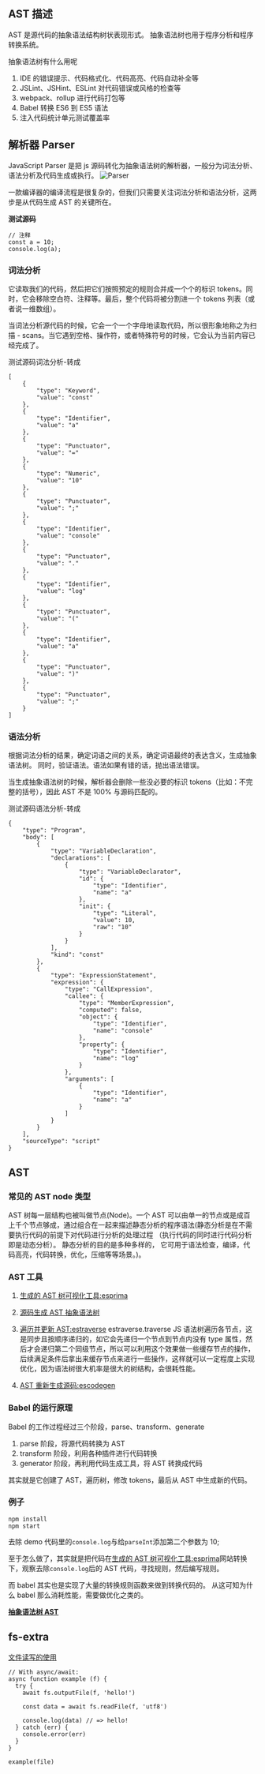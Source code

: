 ## AST 描述

AST 是源代码的抽象语法结构树状表现形式。
抽象语法树也用于程序分析和程序转换系统。

抽象语法树有什么用呢

1. IDE 的错误提示、代码格式化、代码高亮、代码自动补全等
2. JSLint、JSHint、ESLint 对代码错误或风格的检查等
3. webpack、rollup 进行代码打包等
4. Babel 转换 ES6 到 ES5 语法
5. 注入代码统计单元测试覆盖率

## 解析器 Parser

JavaScript Parser 是把 js 源码转化为抽象语法树的解析器，一般分为词法分析、语法分析及代码生成或执行。
![Parser](img/1.png)

一款编译器的编译流程是很复杂的，但我们只需要关注词法分析和语法分析，这两步是从代码生成 AST 的关键所在。

**测试源码**

```
// 注释
const a = 10;
console.log(a);
```

### 词法分析

它读取我们的代码，然后把它们按照预定的规则合并成一个个的标识 tokens。同时，它会移除空白符、注释等。最后，整个代码将被分割进一个 tokens 列表（或者说一维数组）。

当词法分析源代码的时候，它会一个一个字母地读取代码，所以很形象地称之为扫描 - scans。当它遇到空格、操作符，或者特殊符号的时候，它会认为当前内容已经完成了。

测试源码词法分析-转成

```
[
    {
        "type": "Keyword",
        "value": "const"
    },
    {
        "type": "Identifier",
        "value": "a"
    },
    {
        "type": "Punctuator",
        "value": "="
    },
    {
        "type": "Numeric",
        "value": "10"
    },
    {
        "type": "Punctuator",
        "value": ";"
    },
    {
        "type": "Identifier",
        "value": "console"
    },
    {
        "type": "Punctuator",
        "value": "."
    },
    {
        "type": "Identifier",
        "value": "log"
    },
    {
        "type": "Punctuator",
        "value": "("
    },
    {
        "type": "Identifier",
        "value": "a"
    },
    {
        "type": "Punctuator",
        "value": ")"
    },
    {
        "type": "Punctuator",
        "value": ";"
    }
]
```

### 语法分析

根据词法分析的结果，确定词语之间的关系，确定词语最终的表达含义，生成抽象语法树。
同时，验证语法。语法如果有错的话，抛出语法错误。

当生成抽象语法树的时候，解析器会删除一些没必要的标识 tokens（比如：不完整的括号），因此 AST 不是 100% 与源码匹配的。

测试源码语法分析-转成

```
{
    "type": "Program",
    "body": [
        {
            "type": "VariableDeclaration",
            "declarations": [
                {
                    "type": "VariableDeclarator",
                    "id": {
                        "type": "Identifier",
                        "name": "a"
                    },
                    "init": {
                        "type": "Literal",
                        "value": 10,
                        "raw": "10"
                    }
                }
            ],
            "kind": "const"
        },
        {
            "type": "ExpressionStatement",
            "expression": {
                "type": "CallExpression",
                "callee": {
                    "type": "MemberExpression",
                    "computed": false,
                    "object": {
                        "type": "Identifier",
                        "name": "console"
                    },
                    "property": {
                        "type": "Identifier",
                        "name": "log"
                    }
                },
                "arguments": [
                    {
                        "type": "Identifier",
                        "name": "a"
                    }
                ]
            }
        }
    ],
    "sourceType": "script"
}
```

## AST

### 常见的 AST node 类型

AST 树每一层结构也被叫做节点(Node)。一个 AST 可以由单一的节点或是成百上千个节点够成，通过组合在一起来描述静态分析的程序语法(静态分析是在不需要执行代码的前提下对代码进行分析的处理过程 （执行代码的同时进行代码分析即是动态分析）。 静态分析的目的是多种多样的， 它可用于语法检查，编译，代码高亮，代码转换，优化，压缩等等场景。)。

### AST 工具

1. [生成的 AST 树可视化工具:esprima](https://esprima.org/demo/parse.html#)

2. [源码生成 AST 抽象语法树](https://github.com/jquery/esprima)

3. [遍历并更新 AST:estraverse](https://github.com/estools/estraverse)
   estraverse.traverse JS 语法树遍历各节点，这是同步且按顺序递归的，如它会先递归一个节点到节点内没有 type 属性，然后才会递归第二个同级节点，所以可以利用这个效果做一些缓存节点的操作，后续满足条件后拿出来缓存节点来进行一些操作，这样就可以一定程度上实现优化，因为语法树很大机率是很大的树结构，会很耗性能。

4. [AST 重新生成源码:escodegen](https://github.com/estools/escodegen)

### Babel 的运行原理

Babel 的工作过程经过三个阶段，parse、transform、generate

1. parse 阶段，将源代码转换为 AST
2. transform 阶段，利用各种插件进行代码转换
3. generator 阶段，再利用代码生成工具，将 AST 转换成代码

其实就是它创建了 AST，遍历树，修改 tokens，最后从 AST 中生成新的代码。

### 例子

```
npm install
npm start
```

去除 demo 代码里的`console.log`与给`parseInt`添加第二个参数为 10;

至于怎么做了，其实就是把代码在[生成的 AST 树可视化工具:esprima](https://esprima.org/demo/parse.html#)网站转换下，观察去除`console.log`后的 AST 代码，寻找规则，然后编写规则。

而 babel 其实也是实现了大量的转换规则函数来做到转换代码的。
从这可知为什么 babel 那么消耗性能，需要做优化之类的。

**[抽象语法树 AST](https://juejin.im/post/5e942d926fb9a03c7d3d07a4?utm_source=gold_browser_extension)**

## fs-extra

[文件读写的使用](https://github.com/jprichardson/node-fs-extra/blob/master/docs/outputFile.md)

```
// With async/await:
async function example (f) {
  try {
    await fs.outputFile(f, 'hello!')

    const data = await fs.readFile(f, 'utf8')

    console.log(data) // => hello!
  } catch (err) {
    console.error(err)
  }
}

example(file)
```
